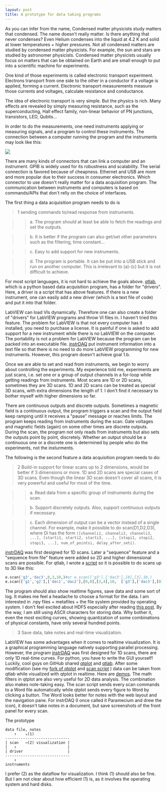 ```yaml
---
layout: post
title: A prototype for data taking programs
---
```

As you can infer from the name, Condensed matter physicists study matters that condensed. The name doesn't really matter. Is there anything that never condenses? Even Helium condenses into the liquid at 4.2 K and solid at lower temperatures + higher pressures. Not all condensed matters are studied by condensed matter physicists. For example, the sun and stars are studied by astronomer physicists. Condensed matter physicists usually focus on matters that can be obtained on Earth and are small enough to put into a scientific machine for experiments.

One kind of those experiments is called electronic transport experiment. Electrons transport from one side to the other in a conductor if a voltage is applied, forming a current. Electronic transport measurements measure those currents and voltages, calculate resistance and conductance. 

The idea of electronic transport is very simple. But the physics is rich. Many effects are revealed by simply measuring resistance, such as the superconducting, Hall effect family, non-linear behavior of PN junctions, transistors, LED, Qubits...

In order to do the measurements, one need instruments applying or measuring signals, and a program to control these instruments. The connection between a computer running the program and the instruments may look like this:

![](https://github.com/cover-me/instrDAQ/raw/master/documentation/images/setup.jpg)

There are many kinds of connectors that can link a computer and an instrument. GPIB is widely used for its robustness and scalability. The serial connection is favored because of cheapness. Ethernet and USB are more and more popular due to their success in consumer electronics. Which connector to use doesn't really matter for a data acquisition program. The communication between instruments and computers is based on commands/APIs that don't relly on the choice of interfaces.

The first thing a data acquisition program needs to do is

>1 sending commands to/read response from instruments.

>> a. The program should at least be able to fetch the readings and set the outputs.
  
>> b. It is better if the program can also get/set other parameters such as the filtering, time constant... 
  
>> c. Easy to add support for new instruments.
  
>> d. The program is portable. It can be put into a USB stick and run on another computer. This is irrelevant to (a)-(c) but it is not difficult to achieve.

For most script languages, it is not hard to achieve the goals above. [qtlab](https://github.com/heeres/qtlab), which is a python based data acquisition program, has a folder for "drivers". Here, a driver is a script that has above features. If there is a new instrument, one can easily add a new driver (which is a text file of code) and put it into that folder.

LabVIEW can load VIs dynamically. Therefore one can also create a folder of "drivers" for LabVIEW programs and throw VI files in. I haven't tried this feature. The problem for LabVIEW is that not every computer has it installed, you need to purchase a license. It is painful if one is asked to add support for a new instrument while there is no LabVIEW on the computer. The portability is not a problem for LabVIEW because the program can be packed into an executable file. [instrDAQ](https://github.com/cover-me/instrDAQ) put instrument information into a text file so that there is no need to do more LabVIEW programming for new instruments. However, this program doesn't achieve goal 1.b.

Once we are able to set and read from instruments, we begin to worry about controlling the experiments. My experience told me, experiments are just scans, i.e. set one or a group of output channels in a for-loop while getting readings from instruments. Most scans are 1D or 2D scans, sometimes they are 3D scans. 1D and 2D scans can be treated as special 3D scans, with extra dimensions the length of 1. I don't find it necessary to bother myself with higher dimensions so far. 

There are continuous outputs and discrete outputs. Sometimes a magnetic field is a continuous output, the program triggers a scan and the output field keep ramping until it receives a "pause" message or reaches limits. The program keeps reading from instruments during the scan. Gate voltages and magnetic fields (again) on some other times are discrete outputs. During the scan, the program not only reads from instruments but also sets the outputs point by point, discretely. Whether an output should be a continuous one or a discrete one is determined by people who do the experiments, not the insturments.  

The following is the second feature  a data acquisition program needs to do:

>2 Build-in support for linear scans up to 2 dimensions, would be better if 3 dimensions or more. 1D and 2D scans are special cases of 3D scans. Even though the linear 3D scan doesn't cover all scans, it is very powerful and useful for most of the time.

>>a. Read data from a specific group of instruments during the scan.

>>b. Support discretely outputs. Also, support continuous outputs if necessary.

>>c. Each dimension of output can be a vector instead of a single channel. For example, make it possible to do scan(D1,D2,D3), where Di has the form `([channeli1, channeli2, channeli3, ...], [starti1, starti2, starti3, ...], [stopi1, stopi2, stopi3, ...], num_of_pointsi, delay_after_seti)`.

[instrDAQ](https://github.com/cover-me/instrDAQ) was first designed for 1D scans. Later a "sequence" feature and a "sequence from file" feature were added so 2D and higher dimensional scans are possible. For qtlab, I wrote a [script](https://github.com/cover-me/repository/tree/master/qt/qtlab%20scan%20scripts) so it is possible to do scans up to 3D like this:

```python
e.scan('g3','dac3',0,3,10,)#or e.scan(['g3'],['dac3'],[0],[3],10,)
e.scan(['g1','g2'],['dac1','dac2'],[0,0],[3,4],10,  ['g3'],['dac3'],[0],[3],10,  ['g5'],['dac5'],[0],[3],10)
```

The program should also show realtime figures, save data and some sort of log. It makes me feel a headache to choose a format for the data. I am interested in .npy files + metafiles + the file system provided by operating system. I don't feel excited about HDF5 especially after reading [this post](https://cyrille.rossant.net/moving-away-hdf5/). By the way, I am still using ASCII characters for storing data. Why bother it, even the most exciting curves, showing quantization of some combinations of physical constants, have only several hundred points.

>3 Save data, take notes and real-time visualization.

LabVIEW has some advantages when it comes to realtime visualization. It is a graphical programming language natively supporting parallel processing. However, the program [instrDAQ](https://github.com/cover-me/instrDAQ) was first designed for 1D scans, there are only 1D real-time curves. For python, you have to write the GUI yourself! Luckily, cool guys on GitHub shared [qtplot](https://github.com/Rubenknex/qtplot) and [qtlab](https://github.com/heeres/qtlab). After some modification (see my [fork of qtplot](https://github.com/cover-me/qtplot) and [scan script](https://github.com/cover-me/repository/tree/master/qt/qtlab%20scan%20scripts) ) data can be taken from qtlab while visualized with qtplot in realtime. Here are [demos](https://cover-me.github.io/2019/03/31/qtplot-demo.html). The math filters in qtplot are also very useful for 2D data analysis. The combination also makes note-taking easy. The scan script sends every scan commands to a Word file automatically while qtplot sends every figure to Word by clicking a button. The Word looks better for notes with the web layout and the navigation pane. For instrDAQ (I once called it Paramecium and drew the icon), it doesn't take notes in a document, but save screenshots of the front panel for every scan.

The prototype

```
data file, notes                
    ↑    ↘(1)                    
-----------------------------
| scan   →(2) visualization |
|   ↑                       |
| driver                    |
-----------------------------
    ↑
instruments
```

I prefer (2) as the dataflow for visualization. I think (1) should also be fine. But I am not clear about how efficient (1) is, as it involves the operating system and hard disks.



